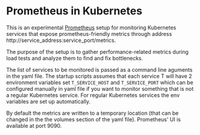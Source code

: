 # Prometheus in Kubernetes

This is an experimental [Prometheus](http://prometheus.io/) setup for monitoring
Kubernetes services that expose prometheus-friendly metrics through address
http://service_address:service_port/metrics.

The purpose of the setup is to gather performance-related metrics during load
tests and analyze them to find and fix bottlenecks.

The list of services to be monitored is passed as a command line aguments in
the yaml file. The startup scripts assumes that each service T will have
2 environment variables set ```T_SERVICE_HOST``` and ```T_SERVICE_PORT``` which
can be configured manually in yaml file if you want to monitor something
that is not a regular Kubernetes service. For regular Kubernetes services
the env variables are set up automatically.

By default the metrics are written to a temporary location (that can be changed
in the the volumes section of the yaml file). Prometheus' UI is available 
at port 9090.
